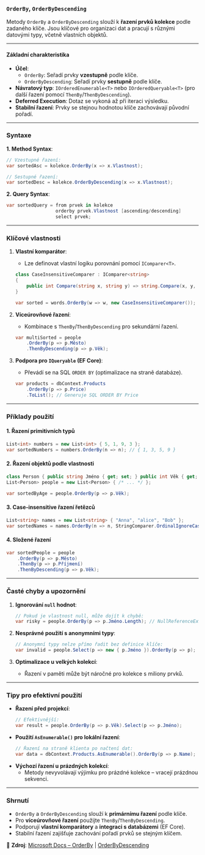 
### **`OrderBy`, `OrderByDescending`** 

Metody `OrderBy` a `OrderByDescending` slouží k **řazení prvků kolekce** podle zadaného klíče. Jsou klíčové pro organizaci dat a pracují s různými datovými typy, včetně vlastních objektů.  

---

#### **Základní charakteristika**  

- **Účel**:  
  - `OrderBy`: Seřadí prvky **vzestupně** podle klíče.  
  - `OrderByDescending`: Seřadí prvky **sestupně** podle klíče.  
- **Návratový typ**: `IOrderedEnumerable<T>` nebo `IOrderedQueryable<T>` (pro další řazení pomocí `ThenBy`/`ThenByDescending`).  
- **Deferred Execution**: Dotaz se vykoná až při iteraci výsledku.  
- **Stabilní řazení**: Prvky se stejnou hodnotou klíče zachovávají původní pořadí.  

---

### **Syntaxe**  

**1. Method Syntax**:  
```csharp
// Vzestupné řazení:
var sortedAsc = kolekce.OrderBy(x => x.Vlastnost);

// Sestupné řazení:
var sortedDesc = kolekce.OrderByDescending(x => x.Vlastnost);
```

**2. Query Syntax**:  
```csharp
var sortedQuery = from prvek in kolekce
                  orderby prvek.Vlastnost [ascending/descending]
                  select prvek;
```

---

### **Klíčové vlastnosti**  

1. **Vlastní komparátor**:  
   - Lze definovat vlastní logiku porovnání pomocí `IComparer<T>`.  
   ```csharp
   class CaseInsensitiveComparer : IComparer<string>
   {
       public int Compare(string x, string y) => string.Compare(x, y, StringComparison.OrdinalIgnoreCase);
   }

   var sorted = words.OrderBy(w => w, new CaseInsensitiveComparer());
   ```

2. **Víceúrovňové řazení**:  
   - Kombinace s `ThenBy`/`ThenByDescending` pro sekundární řazení.  
   ```csharp
   var multiSorted = people
       .OrderBy(p => p.Město)
       .ThenByDescending(p => p.Věk);
   ```

3. **Podpora pro `IQueryable` (EF Core)**:  
   - Převádí se na SQL `ORDER BY` (optimalizace na straně databáze).  
   ```csharp
   var products = dbContext.Products
       .OrderBy(p => p.Price)
       .ToList(); // Generuje SQL ORDER BY Price
   ```

---

### **Příklady použití**  

#### **1. Řazení primitivních typů**  

```csharp
List<int> numbers = new List<int> { 5, 1, 9, 3 };
var sortedNumbers = numbers.OrderBy(n => n); // { 1, 3, 5, 9 }
```

#### **2. Řazení objektů podle vlastnosti**  

```csharp
class Person { public string Jméno { get; set; } public int Věk { get; set; } }
List<Person> people = new List<Person> { /* ... */ };

var sortedByAge = people.OrderBy(p => p.Věk);
```

#### **3. Case-insensitive řazení řetězců**  

```csharp
List<string> names = new List<string> { "Anna", "alice", "Bob" };
var sortedNames = names.OrderBy(n => n, StringComparer.OrdinalIgnoreCase); // "alice", "Anna", "Bob"
```

#### **4. Složené řazení**  

```csharp
var sortedPeople = people
    .OrderBy(p => p.Město)
    .ThenBy(p => p.Příjmení)
    .ThenByDescending(p => p.Věk);
```

---

### **Časté chyby a upozornění**  

1. **Ignorování `null` hodnot**:  
   ```csharp
   // Pokud je vlastnost null, může dojít k chybě:
   var risky = people.OrderBy(p => p.Jméno.Length); // NullReferenceException
   ```

2. **Nesprávné použití s anonymními typy**:  
   ```csharp
   // Anonymní typy nelze přímo řadit bez definice klíče:
   var invalid = people.Select(p => new { p.Jméno }).OrderBy(p => p);
   ```

3. **Optimalizace u velkých kolekcí**:  
   - Řazení v paměti může být náročné pro kolekce s miliony prvků.  

---

### **Tipy pro efektivní použití**  

- **Řazení před projekcí**:  
  ```csharp
  // Efektivnější:
  var result = people.OrderBy(p => p.Věk).Select(p => p.Jméno);
  ```
- **Použití `AsEnumerable()` pro lokální řazení**:  
  ```csharp
  // Řazení na straně klienta po načtení dat:
  var data = dbContext.Products.AsEnumerable().OrderBy(p => p.Name);
  ```
- **Výchozí řazení u prázdných kolekcí**:  
  - Metody nevyvolávají výjimku pro prázdné kolekce – vracejí prázdnou sekvenci.  

---

### **Shrnutí**  

- `OrderBy` a `OrderByDescending` slouží k **primárnímu řazení** podle klíče.  
- Pro **víceúrovňové řazení** použijte `ThenBy`/`ThenByDescending`.  
- Podporují **vlastní komparátory** a **integraci s databázemi** (EF Core).  
- Stabilní řazení zajišťuje zachování pořadí prvků se stejným klíčem.  

📖 **Zdroj**: [Microsoft Docs – OrderBy](https://learn.microsoft.com/cs-cz/dotnet/api/system.linq.enumerable.orderby) | [OrderByDescending](https://learn.microsoft.com/cs-cz/dotnet/api/system.linq.enumerable.orderbydescending)
